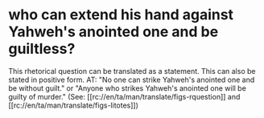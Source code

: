 # who can extend his hand against Yahweh's anointed one and be guiltless?

This rhetorical question can be translated as a statement. This can also be stated in positive form. AT: "No one can strike Yahweh's anointed one and be without guilt." or "Anyone who strikes Yahweh's anointed one will be guilty of murder." (See: [[rc://en/ta/man/translate/figs-rquestion]] and [[rc://en/ta/man/translate/figs-litotes]])

